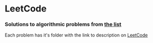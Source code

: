 # LeetCode
### Solutions to algorithmic problems from [the list](https://seanprashad.com/leetcode-patterns/)

Each problem has it's folder with the link to description on [LeetCode](https://leetcode.com)
